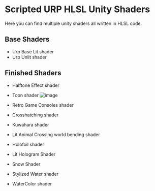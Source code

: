 # Scripted URP HLSL Unity Shaders
Here you can find multiple unity shaders all written in HLSL code. 
## Base Shaders
- Urp Base Lit shader
- Urp Unlit shader
## Finished Shaders
- Halftone Effect shader
- Toon shader
  ![image](https://github.com/user-attachments/assets/4f20cb70-34f1-4c82-8dba-2c31f99e0c5e)

- Retro Game Consoles shader
- Crosshatching shader
- Kuwahara shader
- Lit Animal Crossing world bending shader
- Holofoil shader
- Lit Hologram Shader
- Snow Shader
- Stylized Water shader
- WaterColor shader
